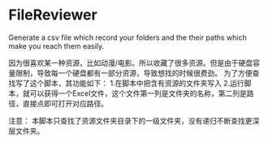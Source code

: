 # FileReviewer
Generate a csv file which record your folders and the their paths which make you reach them easily.

因为很喜欢某一种资源，比如动漫/电影。所以收藏了很多资源。但是由于硬盘容量限制，导致每一个硬盘都有一部分资源，导致想找的时候很费劲。
为了方便查找写了这个脚本，其功能如下：
1.在脚本中把含有资源的文件夹写入
2.运行脚本，就可以获得一个Excel文件，这个文件第一列是文件夹的名称，第二列是路径，直接点即可打开对应路径。

注意：
本脚本只查找了资源文件夹目录下的一级文件夹，没有递归不断查找更深层文件夹。


